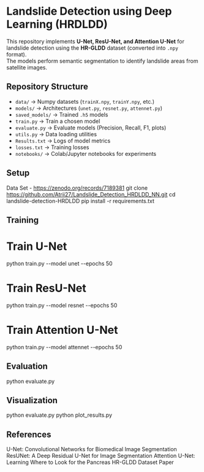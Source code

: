 # Landslide Detection using Deep Learning (HRDLDD)
This repository implements **U-Net, ResU-Net, and Attention U-Net** for landslide detection using the **HR-GLDD** dataset (converted into `.npy` format).  
The models perform semantic segmentation to identify landslide areas from satellite images.
##  Repository Structure
- `data/` → Numpy datasets (`trainX.npy`, `trainY.npy`, etc.)
- `models/` → Architectures (`unet.py`, `resnet.py`, `attennet.py`)
- `saved_models/` → Trained `.h5` models
- `train.py` → Train a chosen model
- `evaluate.py` → Evaluate models (Precision, Recall, F1, plots)
- `utils.py` → Data loading utilities
- `Results.txt` → Logs of model metrics
- `losses.txt` → Training losses
- `notebooks/` → Colab/Jupyter notebooks for experiments
## Setup
Data Set - https://zenodo.org/records/7189381
git clone https://github.com/Atrii27/Landslide_Detection_HRDLDD_NN.git
cd landslide-detection-HRDLDD
pip install -r requirements.txt
## Training 
# Train U-Net 
python train.py --model unet --epochs 50
# Train ResU-Net
python train.py --model resnet --epochs 50
# Train Attention U-Net
python train.py --model attennet --epochs 50
## Evaluation 
python evaluate.py
## Visualization
python evaluate.py
python plot_results.py
## References
U-Net: Convolutional Networks for Biomedical Image Segmentation
ResUNet: A Deep Residual U-Net for Image Segmentation
Attention U-Net: Learning Where to Look for the Pancreas
HR-GLDD Dataset Paper




